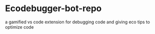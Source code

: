 # Ecodebugger-bot-repo
a gamified vs code extension for debugging code and giving eco tips to optimize code

